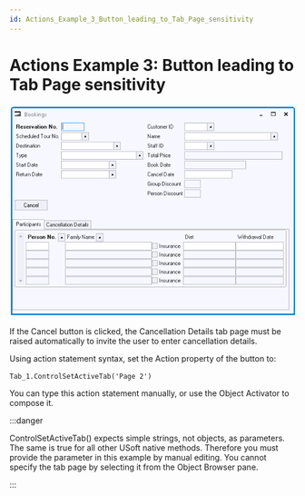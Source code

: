 ```yaml
---
id: Actions_Example_3_Button_leading_to_Tab_Page_sensitivity
---
```


# Actions Example 3: Button leading to Tab Page sensitivity

![](./assets/0544fc9f-458a-40c5-9fcb-c0b58d5f7fc2.png)

If the Cancel button is clicked, the Cancellation Details tab page must be raised automatically to invite the user to enter cancellation details.

Using action statement syntax, set the Action property of the button to:

```
Tab_1.ControlSetActiveTab('Page 2')
```

You can type this action statement manually, or use the Object Activator to compose it.


:::danger

ControlSetActiveTab() expects simple strings, not objects, as parameters. The same is true for all other USoft native methods. Therefore you must provide the parameter in this example by manual editing. You cannot specify the tab page by selecting it from the Object Browser pane.

:::

 